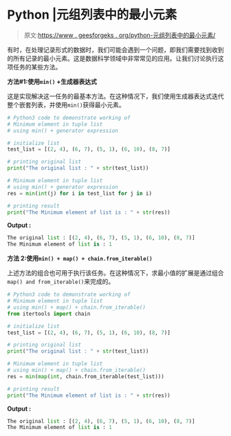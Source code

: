 # Python |元组列表中的最小元素

> 原文:[https://www . geesforgeks . org/python-元组列表中的最小元素/](https://www.geeksforgeeks.org/python-minimum-element-in-tuple-list/)

有时，在处理记录形式的数据时，我们可能会遇到一个问题，即我们需要找到收到的所有记录的最小元素。这是数据科学领域中非常常见的应用。让我们讨论执行这项任务的某些方法。

**方法#1:使用`min()` +生成器表达式**

这是实现解决这一任务的最基本方法。在这种情况下，我们使用生成器表达式迭代整个嵌套列表，并使用`min()`获得最小元素。

```py
# Python3 code to demonstrate working of
# Minimum element in tuple list
# using min() + generator expression

# initialize list 
test_list = [(2, 4), (6, 7), (5, 1), (6, 10), (8, 7)]

# printing original list 
print("The original list : " + str(test_list))

# Minimum element in tuple list
# using min() + generator expression
res = min(int(j) for i in test_list for j in i)

# printing result
print("The Minimum element of list is : " + str(res))
```

**Output :**

```py
The original list : [(2, 4), (6, 7), (5, 1), (6, 10), (8, 7)]
The Minimum element of list is : 1

```

**方法 2:使用`min() + map() + chain.from_iterable()`**

上述方法的组合也可用于执行该任务。在这种情况下，求最小值的扩展是通过组合 `map() and from_iterable()`来完成的。

```py
# Python3 code to demonstrate working of
# Minimum element in tuple list
# using min() + map() + chain.from_iterable()
from itertools import chain

# initialize list 
test_list = [(2, 4), (6, 7), (5, 1), (6, 10), (8, 7)]

# printing original list 
print("The original list : " + str(test_list))

# Minimum element in tuple list
# using min() + map() + chain.from_iterable()
res = min(map(int, chain.from_iterable(test_list)))

# printing result
print("The Minimum element of list is : " + str(res))
```

**Output :**

```py
The original list : [(2, 4), (6, 7), (5, 1), (6, 10), (8, 7)]
The Minimum element of list is : 1

```